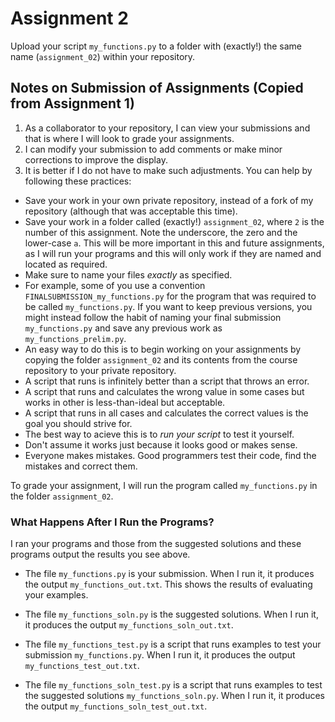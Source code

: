 # Assignment 2

Upload your script ```my_functions.py``` to a folder with (exactly!) the same name (```assignment_02```)
within your repository. 



## Notes on Submission of Assignments (Copied from Assignment 1)

1. As a collaborator to your repository, I can view your submissions and that is where I will look to grade your assignments.
1. I can modify your submission to add comments or make minor corrections to improve the display.
1. It is better if I do not have to make such adjustments. 
You can help by following these practices:

- Save your work in your own private repository, instead of a fork of my repository (although that was acceptable this time).
- Save your work in a folder called (exactly!) ```assignment_02```, 
where ```2``` is the number of this assignment. 
Note the underscore, the zero and the lower-case ```a```. 
This will be more important in this and future assignments, as I will run your programs and this will only work if they are named and located as required. 
- Make sure to name your files *exactly* as specified. 
- For example, some of you use a convention ```FINALSUBMISSION_my_functions.py``` for the program that was required to be called ```my_functions.py```. 
If you want to keep previous versions, you might instead follow the habit of naming your final submission ```my_functions.py``` and save any previous work as ```my_functions_prelim.py```.
- An easy way to do this is to begin working on your assignments 
by copying the folder ```assignment_02``` and its contents 
from the course repository to your private repository. 
- A script that runs is infinitely better than a script that throws an error. 
- A script that runs and calculates the wrong value in some cases but works in other is less-than-ideal but acceptable. 
- A script that runs in all cases and calculates the correct values is the goal you should strive for. 
- The best way to acieve this is to *run your script* to test it yourself. 
- Don't assume it works just because it looks good or makes sense. 
- Everyone makes mistakes. Good programmers test their code, find the mistakes and correct them. 

To grade your assignment, I will run the program called
```my_functions.py``` in the folder ```assignment_02```.

### What Happens After I Run the Programs?

I ran your programs and those from the suggested solutions 
and these programs output the results you see above. 

- The file ```my_functions.py``` is your submission. 
When I run it, it produces the output ```my_functions_out.txt```. 
This shows the results of evaluating your examples. 


- The file ```my_functions_soln.py``` is the suggested solutions. 
When I run it, it produces the output ```my_functions_soln_out.txt```. 



- The file ```my_functions_test.py``` is a script that runs examples 
to test your submission ```my_functions.py```. 
When I run it, it produces the output ```my_functions_test_out.txt```. 



- The file ```my_functions_soln_test.py``` is a script that runs examples 
to test the suggested solutions ```my_functions_soln.py```. 
When I run it, it produces the output ```my_functions_soln_test_out.txt```. 

